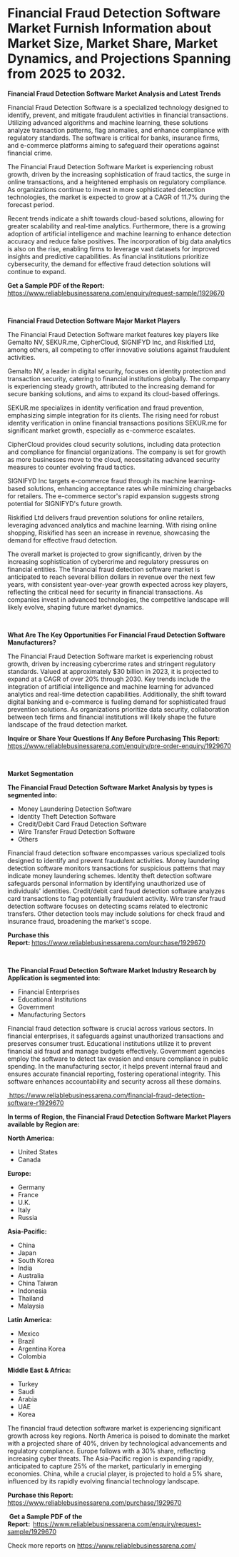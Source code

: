<p><h1>Financial Fraud Detection Software Market Furnish Information about Market Size, Market Share, Market Dynamics, and Projections Spanning from 2025 to 2032.</h1></p><p><strong>Financial Fraud Detection Software Market Analysis and Latest Trends</strong></p>
<p><p>Financial Fraud Detection Software is a specialized technology designed to identify, prevent, and mitigate fraudulent activities in financial transactions. Utilizing advanced algorithms and machine learning, these solutions analyze transaction patterns, flag anomalies, and enhance compliance with regulatory standards. The software is critical for banks, insurance firms, and e-commerce platforms aiming to safeguard their operations against financial crime.</p><p>The Financial Fraud Detection Software Market is experiencing robust growth, driven by the increasing sophistication of fraud tactics, the surge in online transactions, and a heightened emphasis on regulatory compliance. As organizations continue to invest in more sophisticated detection technologies, the market is expected to grow at a CAGR of 11.7% during the forecast period. </p><p>Recent trends indicate a shift towards cloud-based solutions, allowing for greater scalability and real-time analytics. Furthermore, there is a growing adoption of artificial intelligence and machine learning to enhance detection accuracy and reduce false positives. The incorporation of big data analytics is also on the rise, enabling firms to leverage vast datasets for improved insights and predictive capabilities. As financial institutions prioritize cybersecurity, the demand for effective fraud detection solutions will continue to expand.</p></p>
<p><strong>Get a Sample PDF of the Report:&nbsp;</strong> <a href="https://www.reliablebusinessarena.com/enquiry/request-sample/1929670?utm_campaign=3015&utm_medium=2&utm_source=Github&utm_content=ia&utm_term=29032025&utm_id=financial-fraud-detection-software">https://www.reliablebusinessarena.com/enquiry/request-sample/1929670</a></p>
<p>&nbsp;</p>
<p><strong>Financial Fraud Detection Software Major Market Players</strong></p>
<p><p>The Financial Fraud Detection Software market features key players like Gemalto NV, SEKUR.me, CipherCloud, SIGNIFYD Inc, and Riskified Ltd, among others, all competing to offer innovative solutions against fraudulent activities.</p><p>Gemalto NV, a leader in digital security, focuses on identity protection and transaction security, catering to financial institutions globally. The company is experiencing steady growth, attributed to the increasing demand for secure banking solutions, and aims to expand its cloud-based offerings.</p><p>SEKUR.me specializes in identity verification and fraud prevention, emphasizing simple integration for its clients. The rising need for robust identity verification in online financial transactions positions SEKUR.me for significant market growth, especially as e-commerce escalates.</p><p>CipherCloud provides cloud security solutions, including data protection and compliance for financial organizations. The company is set for growth as more businesses move to the cloud, necessitating advanced security measures to counter evolving fraud tactics.</p><p>SIGNIFYD Inc targets e-commerce fraud through its machine learning-based solutions, enhancing acceptance rates while minimizing chargebacks for retailers. The e-commerce sector's rapid expansion suggests strong potential for SIGNIFYD's future growth.</p><p>Riskified Ltd delivers fraud prevention solutions for online retailers, leveraging advanced analytics and machine learning. With rising online shopping, Riskified has seen an increase in revenue, showcasing the demand for effective fraud detection.</p><p>The overall market is projected to grow significantly, driven by the increasing sophistication of cybercrime and regulatory pressures on financial entities. The financial fraud detection software market is anticipated to reach several billion dollars in revenue over the next few years, with consistent year-over-year growth expected across key players, reflecting the critical need for security in financial transactions. As companies invest in advanced technologies, the competitive landscape will likely evolve, shaping future market dynamics.</p></p>
<p>&nbsp;</p>
<p><strong>What Are The Key Opportunities For Financial Fraud Detection Software Manufacturers?</strong></p>
<p><p>The Financial Fraud Detection Software market is experiencing robust growth, driven by increasing cybercrime rates and stringent regulatory standards. Valued at approximately $30 billion in 2023, it is projected to expand at a CAGR of over 20% through 2030. Key trends include the integration of artificial intelligence and machine learning for advanced analytics and real-time detection capabilities. Additionally, the shift toward digital banking and e-commerce is fueling demand for sophisticated fraud prevention solutions. As organizations prioritize data security, collaboration between tech firms and financial institutions will likely shape the future landscape of the fraud detection market.</p></p>
<p><strong>Inquire or Share Your Questions If Any Before Purchasing This Report:</strong> <a href="https://www.reliablebusinessarena.com/enquiry/pre-order-enquiry/1929670?utm_campaign=3015&utm_medium=2&utm_source=Github&utm_content=ia&utm_term=29032025&utm_id=financial-fraud-detection-software">https://www.reliablebusinessarena.com/enquiry/pre-order-enquiry/1929670</a></p>
<p>&nbsp;</p>
<p><strong>Market Segmentation</strong></p>
<p><strong>The Financial Fraud Detection Software Market Analysis by types is segmented into:</strong></p>
<p><ul><li>Money Laundering Detection Software</li><li>Identity Theft Detection Software</li><li>Credit/Debit Card Fraud Detection Software</li><li>Wire Transfer Fraud Detection Software</li><li>Others</li></ul></p>
<p><p>Financial fraud detection software encompasses various specialized tools designed to identify and prevent fraudulent activities. Money laundering detection software monitors transactions for suspicious patterns that may indicate money laundering schemes. Identity theft detection software safeguards personal information by identifying unauthorized use of individuals' identities. Credit/debit card fraud detection software analyzes card transactions to flag potentially fraudulent activity. Wire transfer fraud detection software focuses on detecting scams related to electronic transfers. Other detection tools may include solutions for check fraud and insurance fraud, broadening the market's scope.</p></p>
<p><strong>Purchase this Report:&nbsp;</strong><a href="https://www.reliablebusinessarena.com/purchase/1929670?utm_campaign=3015&utm_medium=2&utm_source=Github&utm_content=ia&utm_term=29032025&utm_id=financial-fraud-detection-software">https://www.reliablebusinessarena.com/purchase/1929670</a></p>
<p>&nbsp;</p>
<p><strong>The Financial Fraud Detection Software Market Industry Research by Application is segmented into:</strong></p>
<p><ul><li>Financial Enterprises</li><li>Educational Institutions</li><li>Government</li><li>Manufacturing Sectors</li></ul></p>
<p><p>Financial fraud detection software is crucial across various sectors. In financial enterprises, it safeguards against unauthorized transactions and preserves consumer trust. Educational institutions utilize it to prevent financial aid fraud and manage budgets effectively. Government agencies employ the software to detect tax evasion and ensure compliance in public spending. In the manufacturing sector, it helps prevent internal fraud and ensures accurate financial reporting, fostering operational integrity. This software enhances accountability and security across all these domains.</p></p>
<p><a href="https://www.reliablebusinessarena.com/financial-fraud-detection-software-r1929670?utm_campaign=3015&utm_medium=2&utm_source=Github&utm_content=ia&utm_term=29032025&utm_id=financial-fraud-detection-software">&nbsp;https://www.reliablebusinessarena.com/financial-fraud-detection-software-r1929670</a></p>
<p><strong>In terms of Region, the Financial Fraud Detection Software Market Players available by Region are:</strong></p>
<p>
    <p> <strong> North America: </strong>
        <ul>
            <li>United States</li>
            <li>Canada</li>
        </ul>
        </p> 
    <p> <strong> Europe: </strong>
        <ul>
            <li>Germany</li>
            <li>France</li>
            <li>U.K.</li>
            <li>Italy</li>
            <li>Russia</li>
        </ul>
        </p> 
    <p> <strong> Asia-Pacific: </strong>
        <ul>
            <li>China</li>
            <li>Japan</li>
            <li>South Korea</li>
            <li>India</li>
            <li>Australia</li>
            <li>China Taiwan</li>
            <li>Indonesia</li>
            <li>Thailand</li>
            <li>Malaysia</li>
        </ul>
        </p> 
    <p> <strong> Latin America: </strong>
        <ul>
            <li>Mexico</li>
            <li>Brazil</li>
            <li>Argentina Korea</li>
            <li>Colombia</li>
        </ul>
        </p> 
    <p> <strong> Middle East & Africa: </strong>
        <ul>
            <li>Turkey</li>
            <li>Saudi</li>
            <li>Arabia</li>
            <li>UAE</li>
            <li>Korea</li>
        </ul>
    </p>
    </p>
<p><p>The financial fraud detection software market is experiencing significant growth across key regions. North America is poised to dominate the market with a projected share of 40%, driven by technological advancements and regulatory compliance. Europe follows with a 30% share, reflecting increasing cyber threats. The Asia-Pacific region is expanding rapidly, anticipated to capture 25% of the market, particularly in emerging economies. China, while a crucial player, is projected to hold a 5% share, influenced by its rapidly evolving financial technology landscape.</p></p>
<p><strong>Purchase this Report: </strong><a href="https://www.reliablebusinessarena.com/purchase/1929670?utm_campaign=3015&utm_medium=2&utm_source=Github&utm_content=ia&utm_term=29032025&utm_id=financial-fraud-detection-software">https://www.reliablebusinessarena.com/purchase/1929670</a></p>
<p>&nbsp;<strong>Get a Sample PDF of the Report:&nbsp;&nbsp;</strong><a href="https://www.reliablebusinessarena.com/enquiry/request-sample/1929670?utm_campaign=3015&utm_medium=2&utm_source=Github&utm_content=ia&utm_term=29032025&utm_id=financial-fraud-detection-software">https://www.reliablebusinessarena.com/enquiry/request-sample/1929670</a></p>
<p><strong></strong></p>
<p>Check more reports on <a href="https://www.reliablebusinessarena.com/?utm_campaign=3015&utm_medium=2&utm_source=Github&utm_content=ia&utm_term=29032025&utm_id=financial-fraud-detection-software">https://www.reliablebusinessarena.com/</a></p>